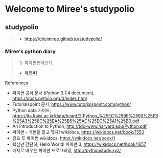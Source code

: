 # Welcome to Miree's studypolio
## studypolio
>  - https://choimiree.github.io/studypolio/


### Miree's python diary
> 1. 파이썬톺아보기
>  - [파톺#1](20201011_python.html)

References
- 파이썬 공식 문서 (Python 3.7.4 document), https://docs.python.org/3/index.html
- Tutorialspoint 문서, https://www.tutorialspoint.com/python/
- Python data 가이드, https://ita.kaist.ac.kr/data/board/2.Python_%25EC%259E%2590%25EB%25A3%258C%25EA%25B5%25AC%25EC%25A1%25B0.pdf
- An Introduction to Python, http://tdc-www.harvard.edu/Python.pdf
- 파이썬 - 기본을 갈고 닦자! wikidocs, https://wikidocs.net/book/1553
- 점프 투 파이썬 wikidocs, https://wikidocs.net/book/1
- 핵심만 간단히, Hello World! 파이썬 3, https://wikidocs.net/book/1657
- 예제로 배우는 파이썬 프로그래밍, http://pythonstudy.xyz/
